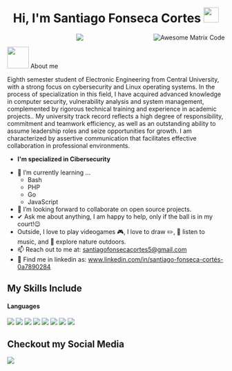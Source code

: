 <h1 align="center"><b>Hi, I'm Santiago Fonseca Cortes </b><img src="https://media.giphy.com/media/hvRJCLFzcasrR4ia7z/giphy.gif" width="35"></h1>
<img src = 'https://github.com/MarikIshtar007/MarikIshtar007/blob/master/images/matrix.gif' alt = 'Awesome Matrix Code' align='right'/>

<p align="center">
  <a href="https://github.com/DenverCoder1/readme-typing-svg"><img src="https://readme-typing-svg.herokuapp.com?font=Time+New+Roman&color=%23C8BE25&size=25&center=true&vCenter=true&width=600&height=100&lines=Cibersecurity;Electronics+Engineer;Linux;Bash+Scripting"></a>
</p>

<picture><img src = "https://github.com/7oSkaaa/7oSkaaa/blob/main/Images/about_me.gif?raw=true" width = 50px></picture> About me

Eighth semester student of Electronic Engineering from Central University, with a strong focus on cybersecurity and Linux operating systems. In the process of specialization in this field, I have acquired advanced knowledge in computer security, vulnerability analysis and system management, complemented by rigorous technical training and experience in academic projects.. My university track record reflects a high degree of responsibility, commitment and teamwork efficiency, as well as an outstanding ability to assume leadership roles and seize opportunities for growth. I am characterized by assertive communication that facilitates effective collaboration in professional environments.
* **I'm specialized in Cibersecurity**
- 🌱 I’m currently learning ...
  - Bash
  - PHP
  - Go
  - JavaScript
- 👯 I’m looking forward to collaborate on open source projects.
- ✔ Ask me about anything, I am happy to help, only if the ball is in my court!😉<br>
- Outside, I love to play videogames 🎮, I love to draw ✏️, 🎵 listen to music, and 🌴 explore nature outdoors.
- 📫 Reach out to me at: <a href="santiagofonsecacortes5@gmail.com">santiagofonsecacortes5@gmail.com</a>
- 💼 Find me in linkedin as: <a href="www.linkedin.com/in/santiago-fonseca-cortés-0a7890284">www.linkedin.com/in/santiago-fonseca-cortés-0a7890284</a>

## My Skills Include

<h4> Languages </h4>
<span> 
  <img src="https://img.shields.io/badge/go-%2300ADD8.svg?style=for-the-badge&logo=go&logoColor=white">
  <img src="https://img.shields.io/badge/java-%23ED8B00.svg?style=for-the-badge&logo=openjdk&logoColor=white">
  <img src="https://img.shields.io/badge/JavaScript-F7DF1E?style=for-the-badge&logo=javascript&logoColor=black](https://img.shields.io/badge/javascript-%23323330.svg?style=for-the-badge&logo=javascript&logoColor=%23F7DF1E">
  <img src="https://img.shields.io/badge/python-3670A0?style=for-the-badge&logo=python&logoColor=ffdd54">
  <img src="https://img.shields.io/badge/bash_script-%23121011.svg?style=for-the-badge&logo=gnu-bash&logoColor=white">
  <img src="https://img.shields.io/badge/PHP-777BB4?style=for-the-badge&logo=php&logoColor=white">
  <img src="https://img.shields.io/badge/-Arduino-00979D?style=for-the-badge&logo=Arduino&logoColor=white">
  <img src="https://img.shields.io/badge/docker-%230db7ed.svg?style=for-the-badge&logo=docker&logoColor=white">
</span>

## Checkout my Social Media

<a href= "www.linkedin.com/in/santiago-fonseca-cortés-0a7890284">
  <img src="https://img.shields.io/badge/linkedin-%230077B5.svg?style=for-the-badge&logo=linkedin&logoColor=white">

